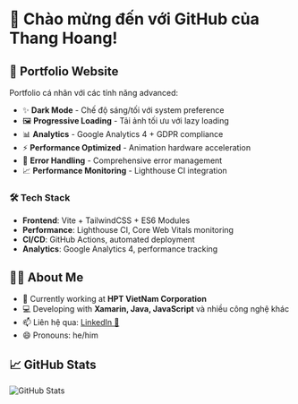 # 👋 Chào mừng đến với GitHub của Thang Hoang!

## 🚀 Portfolio Website
Portfolio cá nhân với các tính năng advanced:
- ✨ **Dark Mode** - Chế độ sáng/tối với system preference
- 🖼️ **Progressive Loading** - Tải ảnh tối ưu với lazy loading
- 📊 **Analytics** - Google Analytics 4 + GDPR compliance  
- ⚡ **Performance Optimized** - Animation hardware acceleration
- 🔧 **Error Handling** - Comprehensive error management
- 📈 **Performance Monitoring** - Lighthouse CI integration

### 🛠️ Tech Stack
- **Frontend**: Vite + TailwindCSS + ES6 Modules
- **Performance**: Lighthouse CI, Core Web Vitals monitoring
- **CI/CD**: GitHub Actions, automated deployment
- **Analytics**: Google Analytics 4, performance tracking

## 👨‍💻 About Me
- 📃 Currently working at **HPT VietNam Corporation**
- 💻 Developing with **Xamarin, Java, JavaScript** và nhiều công nghệ khác
- 📫 Liên hệ qua: [LinkedIn 💼](https://www.linkedin.com/in/thanghoang07)
- 😄 Pronouns: he/him

## 📈 GitHub Stats
![GitHub Stats](https://github-readme-stats.vercel.app/api?username=thanghoang07&show_icons=true&theme=vue-dark)

<!--
✨ _special_ ✨ repository because its `README.md` (this file) appears on your GitHub profile.

Here are some ideas to get you started:

- 🔭 I’m currently working on ...
- 🌱 I’m currently learning ...
- 👯 I’m looking to collaborate on ...
- 🤔 I’m looking for help with ...
- 💬 Ask me about ...
- 📫 How to reach me: ...
- 😄 Pronouns: ...
- ⚡ Fun fact: ...
--> 

